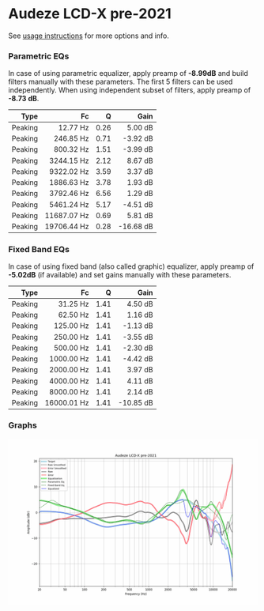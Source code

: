 # Audeze LCD-X pre-2021
See [usage instructions](https://github.com/jaakkopasanen/AutoEq#usage) for more options and info.

### Parametric EQs
In case of using parametric equalizer, apply preamp of **-8.99dB** and build filters manually
with these parameters. The first 5 filters can be used independently.
When using independent subset of filters, apply preamp of **-8.73 dB**.

| Type    | Fc          |    Q | Gain      |
|--------:|------------:|-----:|----------:|
| Peaking | 12.77 Hz    | 0.26 | 5.00 dB   |
| Peaking | 246.85 Hz   | 0.71 | -3.92 dB  |
| Peaking | 800.32 Hz   | 1.51 | -3.99 dB  |
| Peaking | 3244.15 Hz  | 2.12 | 8.67 dB   |
| Peaking | 9322.02 Hz  | 3.59 | 3.37 dB   |
| Peaking | 1886.63 Hz  | 3.78 | 1.93 dB   |
| Peaking | 3792.46 Hz  | 6.56 | 1.29 dB   |
| Peaking | 5461.24 Hz  | 5.17 | -4.51 dB  |
| Peaking | 11687.07 Hz | 0.69 | 5.81 dB   |
| Peaking | 19706.44 Hz | 0.28 | -16.68 dB |

### Fixed Band EQs
In case of using fixed band (also called graphic) equalizer, apply preamp of **-5.02dB**
(if available) and set gains manually with these parameters.

| Type    | Fc          |    Q | Gain      |
|--------:|------------:|-----:|----------:|
| Peaking | 31.25 Hz    | 1.41 | 4.50 dB   |
| Peaking | 62.50 Hz    | 1.41 | 1.16 dB   |
| Peaking | 125.00 Hz   | 1.41 | -1.13 dB  |
| Peaking | 250.00 Hz   | 1.41 | -3.55 dB  |
| Peaking | 500.00 Hz   | 1.41 | -2.30 dB  |
| Peaking | 1000.00 Hz  | 1.41 | -4.42 dB  |
| Peaking | 2000.00 Hz  | 1.41 | 3.97 dB   |
| Peaking | 4000.00 Hz  | 1.41 | 4.11 dB   |
| Peaking | 8000.00 Hz  | 1.41 | 2.14 dB   |
| Peaking | 16000.01 Hz | 1.41 | -10.85 dB |

### Graphs
![](./Audeze%20LCD-X%20pre-2021.png)